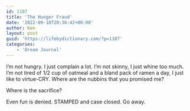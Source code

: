 ```yaml
---
id: 1107
title: 'The Hunger Fraud'
date: '2022-09-18T20:36:42+00:00'
author: Ken
layout: post
guid: 'https://lifebydictionary.com/?p=1107'
categories:
    - 'Dream Journal'
---
```


I’m not hungry. I just complain a lot. I’m not skinny, I just whine too much. I’m not tired of 1/2 cup of oatmeal and a bland pack of ramen a day, I just like to virtue-CRY. Where are the nubbins that you promised me?

Where is the sacrifice?

Even fun is denied. STAMPED and case closed. Go away.